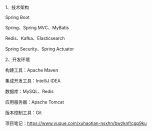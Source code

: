 1、技术架构 

Spring Boot 

Spring、Spring MVC、MyBatis 

Redis、Kafka、Elasticsearch 

Spring Security、Spring Actuator

2、开发环境 

构建工具：Apache Maven 

集成开发工具：IntelliJ IDEA 

数据库：MySQL、Redis 

应用服务器：Apache Tomcat 

版本控制工具：Git

项目笔记：https://www.yuque.com/xuhaotian-nsxhn/bwzknf/cgp9ku
